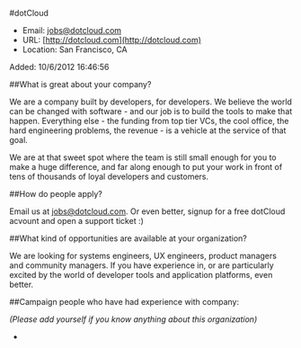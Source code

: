 
#dotCloud

* Email: [jobs@dotcloud.com](mailto:jobs@dotcloud.com)
* URL: [http://dotcloud.com](http://dotcloud.com)
* Location: San Francisco, CA

Added: 10/6/2012 16:46:56

##What is great about your company?

We are a company built by developers, for developers. We believe the world can be changed with software - and our job is to build the tools to make that happen. Everything else - the funding from top tier VCs, the cool office, the hard engineering problems, the revenue - is a vehicle at the service of that goal.



We are at that sweet spot where the team is still small enough for you to make a huge difference, and far along enough to put your work in front of tens of thousands of loyal developers and customers.

##How do people apply?

Email us at jobs@dotcloud.com. Or even better, signup for a free dotCloud acvount and open a support ticket :)

##What kind of opportunities are available at your organization?

We are looking for systems engineers, UX engineers, product managers and community managers. If you have experience in, or are particularly excited by the world of developer tools and application platforms, even better.

##Campaign people who have had experience with company:

*(Please add yourself if you know anything about this organization)*

* 


    